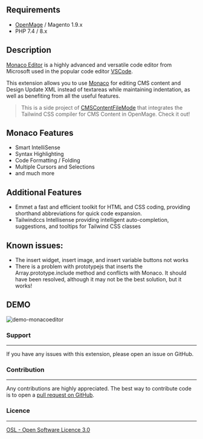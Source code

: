 ## Requirements
- [OpenMage](https://github.com/OpenMage/magento-lts) / Magento 1.9.x
- PHP 7.4 / 8.x

## Description

[Monaco Editor](https://github.com/microsoft/monaco-editor) is a highly advanced and versatile code editor from Microsoft used in the popular code editor [VSCode](https://github.com/microsoft/vscode).



This extension allows you to use [Monaco](https://github.com/microsoft/monaco-editor)  for editing CMS content and Design Update XML instead of textareas while maintaining indentation, as well as benefiting from all the useful features.

> This is a side project of [CMSContentFileMode](https://github.com/magemega/openmage-mm_cmscontentfilemode) that integrates the Tailwind CSS compiler for CMS Content in OpenMage. Check it out!

## Monaco Features

- Smart IntelliSense
- Syntax Highlighting
- Code Formatting / Folding
- Multiple Cursors and Selections
- and much more

## Additional Features
- Emmet a fast and efficient toolkit for HTML and CSS coding, providing shorthand abbreviations for quick code expansion. 
- Tailwindccs Intellisense providing intelligent auto-completion, suggestions, and tooltips for Tailwind CSS classes 

## Known issues:

- The insert widget, insert image, and insert variable buttons not works
- There is a problem with prototypejs that inserts the Array.prototype.include method and conflicts with Monaco. It should have been resolved, although it may not be the best solution, but it works!

## DEMO

![demo-monacoeditor](https://github.com/empiricompany/openmage-mm_monacoeditor/assets/5071467/05398366-fe69-498c-99f3-6140571bc395)

### Support
-------
If you have any issues with this extension, please open an issue on GitHub.

### Contribution
------------
Any contributions are highly appreciated. The best way to contribute code is to open a
[pull request on GitHub](https://help.github.com/articles/using-pull-requests).

### Licence
-------
[OSL - Open Software Licence 3.0](http://opensource.org/licenses/osl-3.0.php)
